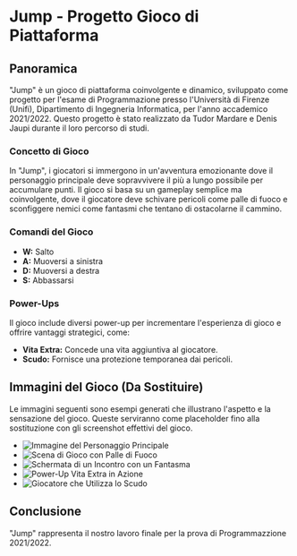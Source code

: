 <h1>Jump - Progetto Gioco di Piattaforma</h1>

<h2>Panoramica</h2>
<p>"Jump" è un gioco di piattaforma coinvolgente e dinamico, sviluppato come progetto per l'esame di Programmazione presso l'Università di Firenze (Unifi), Dipartimento di Ingegneria Informatica, per l'anno accademico 2021/2022. Questo progetto è stato realizzato da Tudor Mardare e Denis Jaupi durante il loro percorso di studi.</p>

<h3>Concetto di Gioco</h3>
<p>In "Jump", i giocatori si immergono in un'avventura emozionante dove il personaggio principale deve sopravvivere il più a lungo possibile per accumulare punti. Il gioco si basa su un gameplay semplice ma coinvolgente, dove il giocatore deve schivare pericoli come palle di fuoco e sconfiggere nemici come fantasmi che tentano di ostacolarne il cammino.</p>

<h3>Comandi del Gioco</h3>
<ul>
    <li><strong>W:</strong> Salto</li>
    <li><strong>A:</strong> Muoversi a sinistra</li>
    <li><strong>D:</strong> Muoversi a destra</li>
    <li><strong>S:</strong> Abbassarsi</li>
</ul>

<h3>Power-Ups</h3>
<p>Il gioco include diversi power-up per incrementare l'esperienza di gioco e offrire vantaggi strategici, come:</p>
<ul>
    <li><strong>Vita Extra:</strong> Concede una vita aggiuntiva al giocatore.</li>
    <li><strong>Scudo:</strong> Fornisce una protezione temporanea dai pericoli.</li>
</ul>

<h2>Immagini del Gioco (Da Sostituire)</h2>
<p>Le immagini seguenti sono esempi generati che illustrano l'aspetto e la sensazione del gioco. Queste serviranno come placeholder fino alla sostituzione con gli screenshot effettivi del gioco.</p>
<ul>
    <li><img src="url-to-image" alt="Immagine del Personaggio Principale"></li>
    <li><img src="url-to-image" alt="Scena di Gioco con Palle di Fuoco"></li>
    <li><img src="url-to-image" alt="Schermata di un Incontro con un Fantasma"></li>
    <li><img src="url-to-image" alt="Power-Up Vita Extra in Azione"></li>
    <li><img src="url-to-image" alt="Giocatore che Utilizza lo Scudo"></li>
</ul>

<h2>Conclusione</h2>
<p>"Jump" rappresenta il nostro lavoro finale per la prova di Programmazzione 2021/2022.</p>

